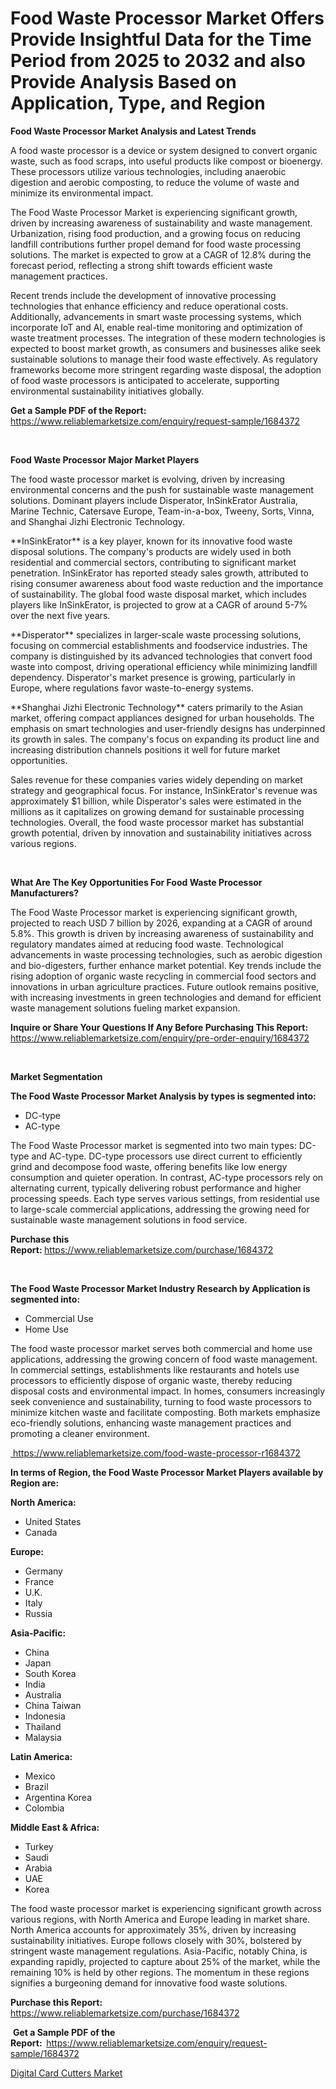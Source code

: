 <p><h1>Food Waste Processor Market Offers Provide Insightful Data for the Time Period from 2025 to 2032 and also Provide Analysis Based on Application, Type, and Region</h1></p><p><strong>Food Waste Processor Market Analysis and Latest Trends</strong></p>
<p><p>A food waste processor is a device or system designed to convert organic waste, such as food scraps, into useful products like compost or bioenergy. These processors utilize various technologies, including anaerobic digestion and aerobic composting, to reduce the volume of waste and minimize its environmental impact.</p><p>The Food Waste Processor Market is experiencing significant growth, driven by increasing awareness of sustainability and waste management. Urbanization, rising food production, and a growing focus on reducing landfill contributions further propel demand for food waste processing solutions. The market is expected to grow at a CAGR of 12.8% during the forecast period, reflecting a strong shift towards efficient waste management practices.</p><p>Recent trends include the development of innovative processing technologies that enhance efficiency and reduce operational costs. Additionally, advancements in smart waste processing systems, which incorporate IoT and AI, enable real-time monitoring and optimization of waste treatment processes. The integration of these modern technologies is expected to boost market growth, as consumers and businesses alike seek sustainable solutions to manage their food waste effectively. As regulatory frameworks become more stringent regarding waste disposal, the adoption of food waste processors is anticipated to accelerate, supporting environmental sustainability initiatives globally.</p></p>
<p><strong>Get a Sample PDF of the Report:&nbsp;</strong> <a href="https://www.reliablemarketsize.com/enquiry/request-sample/1684372?utm_campaign=2628&utm_medium=2&utm_source=Github&utm_content=ia&utm_term=26032025&utm_id=food-waste-processor">https://www.reliablemarketsize.com/enquiry/request-sample/1684372</a></p>
<p>&nbsp;</p>
<p><strong>Food Waste Processor Major Market Players</strong></p>
<p><p>The food waste processor market is evolving, driven by increasing environmental concerns and the push for sustainable waste management solutions. Dominant players include Disperator, InSinkErator Australia, Marine Technic, Catersave Europe, Team-in-a-box, Tweeny, Sorts, Vinna, and Shanghai Jizhi Electronic Technology.</p><p>**InSinkErator** is a key player, known for its innovative food waste disposal solutions. The company's products are widely used in both residential and commercial sectors, contributing to significant market penetration. InSinkErator has reported steady sales growth, attributed to rising consumer awareness about food waste reduction and the importance of sustainability. The global food waste disposal market, which includes players like InSinkErator, is projected to grow at a CAGR of around 5-7% over the next five years.</p><p>**Disperator** specializes in larger-scale waste processing solutions, focusing on commercial establishments and foodservice industries. The company is distinguished by its advanced technologies that convert food waste into compost, driving operational efficiency while minimizing landfill dependency. Disperator's market presence is growing, particularly in Europe, where regulations favor waste-to-energy systems.</p><p>**Shanghai Jizhi Electronic Technology** caters primarily to the Asian market, offering compact appliances designed for urban households. The emphasis on smart technologies and user-friendly designs has underpinned its growth in sales. The company's focus on expanding its product line and increasing distribution channels positions it well for future market opportunities.</p><p>Sales revenue for these companies varies widely depending on market strategy and geographical focus. For instance, InSinkErator's revenue was approximately $1 billion, while Disperator's sales were estimated in the millions as it capitalizes on growing demand for sustainable processing technologies. Overall, the food waste processor market has substantial growth potential, driven by innovation and sustainability initiatives across various regions.</p></p>
<p>&nbsp;</p>
<p><strong>What Are The Key Opportunities For Food Waste Processor Manufacturers?</strong></p>
<p><p>The Food Waste Processor market is experiencing significant growth, projected to reach USD 7 billion by 2026, expanding at a CAGR of around 5.8%. This growth is driven by increasing awareness of sustainability and regulatory mandates aimed at reducing food waste. Technological advancements in waste processing technologies, such as aerobic digestion and bio-digesters, further enhance market potential. Key trends include the rising adoption of organic waste recycling in commercial food sectors and innovations in urban agriculture practices. Future outlook remains positive, with increasing investments in green technologies and demand for efficient waste management solutions fueling market expansion.</p></p>
<p><strong>Inquire or Share Your Questions If Any Before Purchasing This Report:</strong> <a href="https://www.reliablemarketsize.com/enquiry/pre-order-enquiry/1684372?utm_campaign=2628&utm_medium=2&utm_source=Github&utm_content=ia&utm_term=26032025&utm_id=food-waste-processor">https://www.reliablemarketsize.com/enquiry/pre-order-enquiry/1684372</a></p>
<p>&nbsp;</p>
<p><strong>Market Segmentation</strong></p>
<p><strong>The Food Waste Processor Market Analysis by types is segmented into:</strong></p>
<p><ul><li>DC-type</li><li>AC-type</li></ul></p>
<p><p>The Food Waste Processor market is segmented into two main types: DC-type and AC-type. DC-type processors use direct current to efficiently grind and decompose food waste, offering benefits like low energy consumption and quieter operation. In contrast, AC-type processors rely on alternating current, typically delivering robust performance and higher processing speeds. Each type serves various settings, from residential use to large-scale commercial applications, addressing the growing need for sustainable waste management solutions in food service.</p></p>
<p><strong>Purchase this Report:&nbsp;</strong><a href="https://www.reliablemarketsize.com/purchase/1684372?utm_campaign=2628&utm_medium=2&utm_source=Github&utm_content=ia&utm_term=26032025&utm_id=food-waste-processor">https://www.reliablemarketsize.com/purchase/1684372</a></p>
<p>&nbsp;</p>
<p><strong>The Food Waste Processor Market Industry Research by Application is segmented into:</strong></p>
<p><ul><li>Commercial Use</li><li>Home Use</li></ul></p>
<p><p>The food waste processor market serves both commercial and home use applications, addressing the growing concern of food waste management. In commercial settings, establishments like restaurants and hotels use processors to efficiently dispose of organic waste, thereby reducing disposal costs and environmental impact. In homes, consumers increasingly seek convenience and sustainability, turning to food waste processors to minimize kitchen waste and facilitate composting. Both markets emphasize eco-friendly solutions, enhancing waste management practices and promoting a cleaner environment.</p></p>
<p><a href="https://www.reliablemarketsize.com/food-waste-processor-r1684372?utm_campaign=2628&utm_medium=2&utm_source=Github&utm_content=ia&utm_term=26032025&utm_id=food-waste-processor">&nbsp;https://www.reliablemarketsize.com/food-waste-processor-r1684372</a></p>
<p><strong>In terms of Region, the Food Waste Processor Market Players available by Region are:</strong></p>
<p>
    <p> <strong> North America: </strong>
        <ul>
            <li>United States</li>
            <li>Canada</li>
        </ul>
        </p> 
    <p> <strong> Europe: </strong>
        <ul>
            <li>Germany</li>
            <li>France</li>
            <li>U.K.</li>
            <li>Italy</li>
            <li>Russia</li>
        </ul>
        </p> 
    <p> <strong> Asia-Pacific: </strong>
        <ul>
            <li>China</li>
            <li>Japan</li>
            <li>South Korea</li>
            <li>India</li>
            <li>Australia</li>
            <li>China Taiwan</li>
            <li>Indonesia</li>
            <li>Thailand</li>
            <li>Malaysia</li>
        </ul>
        </p> 
    <p> <strong> Latin America: </strong>
        <ul>
            <li>Mexico</li>
            <li>Brazil</li>
            <li>Argentina Korea</li>
            <li>Colombia</li>
        </ul>
        </p> 
    <p> <strong> Middle East & Africa: </strong>
        <ul>
            <li>Turkey</li>
            <li>Saudi</li>
            <li>Arabia</li>
            <li>UAE</li>
            <li>Korea</li>
        </ul>
    </p>
    </p>
<p><p>The food waste processor market is experiencing significant growth across various regions, with North America and Europe leading in market share. North America accounts for approximately 35%, driven by increasing sustainability initiatives. Europe follows closely with 30%, bolstered by stringent waste management regulations. Asia-Pacific, notably China, is expanding rapidly, projected to capture about 25% of the market, while the remaining 10% is held by other regions. The momentum in these regions signifies a burgeoning demand for innovative food waste solutions.</p></p>
<p><strong>Purchase this Report: </strong><a href="https://www.reliablemarketsize.com/purchase/1684372?utm_campaign=2628&utm_medium=2&utm_source=Github&utm_content=ia&utm_term=26032025&utm_id=food-waste-processor">https://www.reliablemarketsize.com/purchase/1684372</a></p>
<p>&nbsp;<strong>Get a Sample PDF of the Report:&nbsp;&nbsp;</strong><a href="https://www.reliablemarketsize.com/enquiry/request-sample/1684372?utm_campaign=2628&utm_medium=2&utm_source=Github&utm_content=ia&utm_term=26032025&utm_id=food-waste-processor">https://www.reliablemarketsize.com/enquiry/request-sample/1684372</a></p>
<p><strong></strong></p>
<p><p><a href="https://github.com/toldenargelia86/Market-Research-Report-List-1/blob/main/digital-card-cutters-market.md?utm_campaign=2628&utm_medium=2&utm_source=Github&utm_content=ia&utm_term=26032025&utm_id=food-waste-processor">Digital Card Cutters Market</a></p></p>